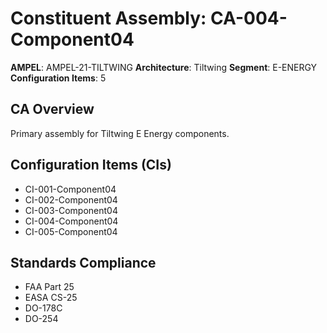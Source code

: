 # Constituent Assembly: CA-004-Component04

**AMPEL**: AMPEL-21-TILTWING
**Architecture**: Tiltwing
**Segment**: E-ENERGY
**Configuration Items**: 5

## CA Overview
Primary assembly for Tiltwing E Energy components.

## Configuration Items (CIs)
- CI-001-Component04
- CI-002-Component04
- CI-003-Component04
- CI-004-Component04
- CI-005-Component04

## Standards Compliance
- FAA Part 25
- EASA CS-25
- DO-178C
- DO-254
